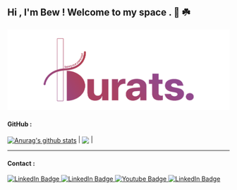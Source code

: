 ## Hi  , I'm Bew ! Welcome to my space . 🎨 ☘️



<!--
**bewburats/bewburats** is a ✨ _special_ ✨ repository because its `README.md` (this file) appears on your GitHub profile.

Here are some ideas to get you started:

- 🔭 I’m currently working on ...
- 🌱 I’m currently learning ...
- 👯 I’m looking to collaborate on ...
- 🤔 I’m looking for help with ...
- 💬 Ask me about ...
- 📫 How to reach me: ...
- 😄 Pronouns: ...
- ⚡ Fun fact: ...
-->
<!-- [![Top Langs](https://github-readme-stats.vercel.app/api/top-langs/?username=bewburats&layout=compact)](https://github.com/bewburats/github-readme-stats) -->
<div id="header" align="center">
<img src="logo1.png"/>
</div>

#### GitHub :

 <a href="https://github.com/bewburats/github-readme-stats"><img align="center" src="https://github-readme-stats.vercel.app/api?username=bewburats&show_icons=true&include_all_commits=true&theme=buefy&&hide=contribs,prshide_border=true&bg_color=DEG,b35778,a85582,964f90&title_color=ffff&text_color=ffff&icon_color=ffdc80" alt="Anurag's github stats" /></a> | <a href="https://github.com/bewburats/github-readme-stats"><img align="center" src="https://github-readme-stats.vercel.app/api/top-langs/?username=bewburats&layout=compact&theme=buefy&hide_border=true&bg_color=DEG,b35778,a85582,964f90&title_color=ffff&text_color=ffff" /></a> |
<hr>

#### Contact :

<div id="badges" >
<a href="https://www.linkedin.com/in/buratsakorn-boonma-35258b199/">
    <img src="https://img.shields.io/badge/-buratsakorn.boon@gmail.com-red?style=for-the-badge&logo=gmail&logoColor=white" alt="LinkedIn Badge"/>
  </a>
  <a href="https://www.linkedin.com/in/buratsakorn-boonma-35258b199/">
    <img src="https://img.shields.io/badge/-Buratsakorn%20Boonma-blue?style=for-the-badge&logo=linkedin" alt="LinkedIn Badge"/>
  </a>
  <a href="https://www.instagram.com/bewyour.concept/">
    <img src="https://img.shields.io/badge/-bewyour.concept-e1306c?style=for-the-badge&logo=instagram&logoColor=white" alt="Youtube Badge"/>
  </a>
 <a href="https://www.behance.net/buratsboonma">
    <img src="https://img.shields.io/badge/-Buratsakorn%20Boonma-0040ff?style=for-the-badge&logo=behance" alt="LinkedIn Badge"/>
  </a>
</div>

<br>






